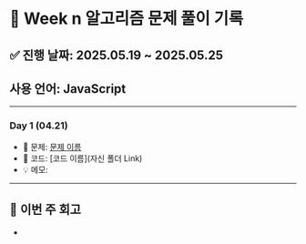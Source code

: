 # 📘 Week n 알고리즘 문제 풀이 기록

## ✅ 진행 날짜: 2025.05.19 ~ 2025.05.25  
## 사용 언어: JavaScript

---

### Day 1 (04.21)

- 🔗 문제: [문제 이름](링크)
- 📁 코드: [코드 이름](자신 폴더 Link)
- 💡 메모: 

---

## 📌 이번 주 회고
- 